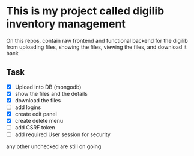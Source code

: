 # This is my project called digilib inventory management
On this repos, contain raw frontend and functional backend for the digilib from uploading files, showing the files, viewing the files, and download it back
## Task
- [x] Upload into DB (mongodb)
- [x] show the files and the details
- [x] download the files
- [ ] add logins
- [x] create edit panel
- [x] create delete menu
- [ ] add CSRF token
- [ ] add required User session for security

any other unchecked are still on going 
